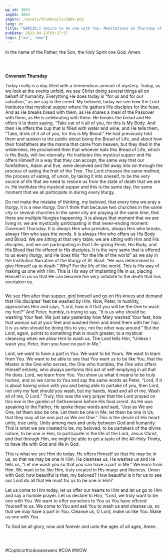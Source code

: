 ```yaml
---
wp_id: 3863
imgId: 3864
imgSrc: /assets/thumbnails/3864.png
lang: en
title: "&#8220;I desire to be one with You: Meditations on Thursday of Holy Pascha&#8221;"
pubDate: 2023-04-13T03:27:57
tags: ["aa", "wow"]
---
```

<!-- page: 6 -->

<p>In the name of the Father, the Son, the Holy Spirit one God, Amen.</p>
<div class="page" title="Page 3">
<div class="section">
<div class="layoutArea">
<div class="column">
<div class="page" title="Page 6">
<div class="section">
<div class="layoutArea">
<div class="column">
<p>&nbsp;</p>
<p><strong>Covenant Thursday</strong></p>
<p>Today really is a day filled with a tremendous amount of mystery. Today, as we look at the events unfold, we see Christ doing several things all on behalf of humanity. Everything He does today is “for us and for our salvation,” as we say in the creed. My beloved, today we see how the Lord institutes that mystical supper where He gathers His disciples for the feast. And as He breaks bread with them, as He shares a meal of the Passover with them, as He is celebrating with them. He breaks the bread and He offers it to them saying, “Take eat of it all of you, for this is My Body. And then He offers the cup that is filled with water and wine, and He tells them, “Take, drink of it all of you, for this is My Blood.” He had previously told them and spoken to the public about being the Bread of Life, and about how their forefathers ate the manna that came from heaven, but they died in the wilderness. He proclaimed then that whoever eats this Bread of Life, which is His Body, will live eternally. He institutes this mystical supper and He offers Himself in a way that they can accept, the same way that our forefathers, Adam and Eve, were deceived and fell away into sin through the process of eating the fruit of the Tree. The Lord chooses the same method, the process of eating, of union, by taking it into oneself, to be the very source of life that we need to restore us from the state of death that we are in. He institutes this mystical supper and this is the same day, the same moment that we all participate in during every liturgy.</p>
<p>Do not make the mistake of thinking, my beloved, that every time we pray a liturgy, it is a new liturgy. Don’t think that because two churches in the same city or several churches in the same city are praying at the same time, that there are multiple liturgies happening. It is always that moment that we are living in; we are mystically participating in that never-ending moment: Covenant Thursday. It is always Him who presides, always Him who breaks, always Him who says the words. It is always Him who offers us His Body and Blood. We are sitting at that very table; we are sitting with Him and His disciples, and we are participating in that Life-giving Flesh, His Body, and His Blood that He offered to His disciples. It is the very same that is offered to us every liturgy, and He does this “for the life of the world” as we say in the Institution Narrative of the liturgy of St. Basil. “He was determined to give Himself up to death.” Why? For the life of the world. This is His way of making us one with Him. This is His way of implanting life in us, placing Himself in us so that He can become the very antidote to the death that has overtaken us.</p>
</div>
</div>
</div>
</div>
<div class="page" title="Page 7">
<div class="section">
<div class="layoutArea">
<div class="column">
<p>We see Him after that supper, gird himself and go on His knees and demand that His disciples’ feet be washed by Him. Now, Peter, in humility, approaches Him and says, “Lord, how is it that you will be the One to wash my feet?” And Peter, humbly, is trying to say, “It is us who should be washing Your feet. We just saw yesterday how Mary washed Your feet, how that woman sat at your feet and washed them and dried them with her hair. It is us who should be doing this to you, not the other way around.” But the Lord, again, points to something that is much greater, to a mystical cleansing when we allow Him to wash us. The Lord tells Him, “Unless I wash you, Peter, then you have no part in Me.”</p>
<p>Lord, we want to have a part in You. We want to be Yours. We want to learn from You. We want to be able to see that You want us to be like You, that the Master is the One who serves, the One who humbles, the One who offers Himself entirely, who always performs this act of self-emptying in all that He does. Lord, we learn from You. You show us what it means to be truly human, and so we come to You and say the same words as Peter, “Lord, if it is about having union with you and being able to partake of you, then Lord, not only my feet should you wash, but my hands, head and all of me. Wash all of me, O Lord.” Truly, this was the very prayer that the Lord prayed on this eve in the garden of Gethsemane before His final arrest. As He was speaking to the Father, He spoke these words and said, “Just as We are One, let them also be one. Let them be one in Me, let them be one in Us, that they may all be one just as We are One.” This is the desire of His heart: unity, true unity. Unity among men and unity between God and humanity. This is what we are created to be, my beloved, to be partakers of the divine nature, to be one in Him, to participate in the life of the Lord, Jesus Christ, and that through Him, we might be able to get a taste of the All-Holy Trinity, to have life with God and life in God.</p>
<p>This is what we see Him do today. He offers Himself so that He may be in us, so that we may be one in Him. He cleanses us, He washes us and He tells us, “Let me wash you so that you can have a part in Me.” We learn from Him. We want to be like Him, truly created in His image and likeness. Union with God: how beautiful is that, my beloved? How beautiful is it for us to see our Lord do all that He must for us to be one in Him?</p>
<p>Let us come to Him today, let us offer our hearts to Him and let us go to Him and say a humble prayer. Let us declare to Him, “Lord, we truly want to be one with You. We want to offer ourselves to You as You have offered Yourself to us. We come to You and ask You to wash us and cleanse us, so that we may have a part in You. Cleanse us, O Lord, make us like You. Make us one with You.</p>
<p>To God be all glory, now and forever and unto the ages of all ages, Amen.</p>
<p>&nbsp;</p>
</div>
</div>
</div>
</div>
</div>
</div>
</div>
</div>
<p>#Copticorthodoxanswers #COA #WOW</p>

